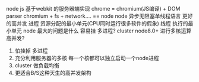




<!-- 网络/操作系统 -->
<!-- 操作系统中进程和线程是怎么通信的 -->
node js 基于webkit 的服务器端实现
chrome = chromium(JS编译) + DOM parser
chromium + fs + network.... == node
node 异步无阻塞单线程语言 更好的高并发
进程 资源分配的最小单元(CPU同时运行很多软件的假象) 线程 执行的最小单元
node 最大的问题是什么 容易挂
多进程? cluster node8.0+ 
进行多核运算 高并发?
1. 怕挂掉 多进程
2. 充分利用服务器的多核 每一个核都可以独立启动一个node进程
3. cluster 做负载均衡
4. 更适合B/S这种天生的高并发架构